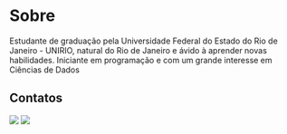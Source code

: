 <h1> Sobre </h1>
Estudante de graduação pela Universidade Federal do Estado do Rio de Janeiro - UNIRIO, natural do Rio de Janeiro e ávido à aprender novas habilidades. Iniciante em programação e com um grande interesse em Ciências de Dados

<h2>Contatos</h2>
   <a href="http://www.linkedin.com/in/jpn17" target="_blank"><img src="https://img.shields.io/badge/-LinkedIn-%230077B5?style=for-the-badge&logo=linkedin&logoColor=white" target="_blank"></a>
   <a href="mailto:jpn17@live.com>" target="_blank"><img src="https://img.shields.io/badge/-Hotmail-%23333?style=for-the-badge&logo=microsoftoutlook&logoColor=white" target="_blank"></a>